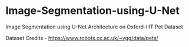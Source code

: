 # Image-Segmentation-using-U-Net
Image Segmentation using U-Net Architecture on Oxford-IIIT Pet Dataset

Dataset Credits - https://www.robots.ox.ac.uk/~vgg/data/pets/
